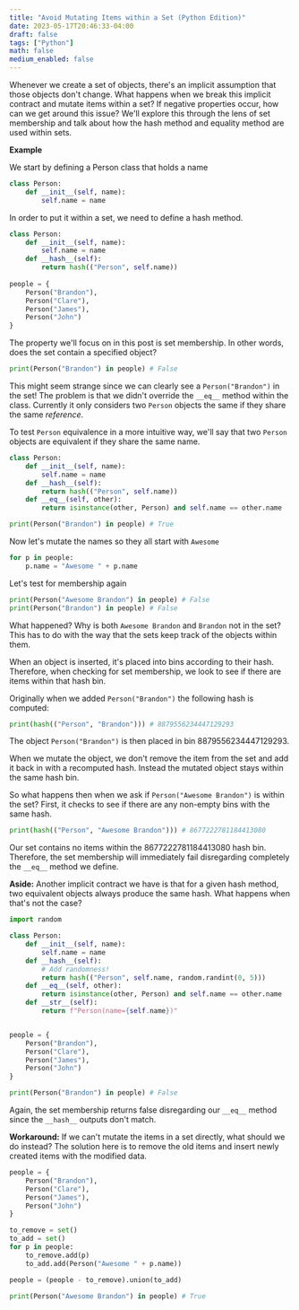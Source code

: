 ```yaml
---
title: "Avoid Mutating Items within a Set (Python Edition)"
date: 2023-05-17T20:46:33-04:00
draft: false
tags: ["Python"]
math: false
medium_enabled: false
---
```


Whenever we create a set of objects, there's an implicit assumption that those objects don't change. What happens when we break this implicit contract and mutate items within a set? If negative properties occur, how can we get around this issue? We'll explore this through the lens of set membership and talk about how the hash method and equality method are used within sets.

**Example**

We start by defining a Person class that holds a name

```python
class Person:
    def __init__(self, name):
        self.name = name
```

In order to put it within a set, we need to define a hash method.

```python
class Person:
    def __init__(self, name):
        self.name = name
    def __hash__(self):
        return hash(("Person", self.name))
    
people = {
    Person("Brandon"),
    Person("Clare"),
    Person("James"),
    Person("John")
} 
```

The property we'll focus on in this post is set membership. In other words, does the set contain a specified object? 

```python
print(Person("Brandon") in people) # False
```

This might seem strange since we can clearly see a `Person("Brandon")` in the set! The problem is that we didn't override the `__eq__` method within the class. Currently it only considers two `Person` objects the same if they share the same *reference*.

To test `Person` equivalence in a more intuitive way, we'll say that two `Person` objects are equivalent if they share the same name.

```python
class Person:
    def __init__(self, name):
        self.name = name
    def __hash__(self):
        return hash(("Person", self.name))
   	def __eq__(self, other):
        return isinstance(other, Person) and self.name == other.name
```

```python
print(Person("Brandon") in people) # True
```

Now let's mutate the names so they all start with `Awesome `

```python
for p in people:
    p.name = "Awesome " + p.name
```

Let's test for membership again

```python
print(Person("Awesome Brandon") in people) # False
print(Person("Brandon") in people) # False
```

What happened? Why is both `Awesome Brandon` and `Brandon` not in the set? This has to do with the way that the sets keep track of the objects within them. 

When an object is inserted, it's placed into bins according to their hash. Therefore, when checking for set membership, we look to see if there are items within that hash bin.

Originally when we added `Person("Brandon")` the following hash is computed:

```python
print(hash(("Person", "Brandon"))) # 8879556234447129293
```

The object `Person("Brandon")` is then placed in bin 8879556234447129293.

When we mutate the object, we don't remove the item from the set and add it back in with a recomputed hash. Instead the mutated object stays within the same hash bin.

So what happens then when we ask if `Person("Awesome Brandon")` is within the set? First, it checks to see if there are any non-empty bins with the same hash.

```python
print(hash(("Person", "Awesome Brandon"))) # 8677222781184413080
```

Our set contains no items within the 8677222781184413080 hash bin. Therefore, the set membership will immediately fail disregarding completely the `__eq__` method we define.

**Aside:** Another implicit contract we have is that for a given hash method, two equivalent objects always produce the same hash. What happens when that's not the case?

```python
import random

class Person:
    def __init__(self, name):
        self.name = name
    def __hash__(self):
        # Add randomness!
        return hash(("Person", self.name, random.randint(0, 5)))
    def __eq__(self, other):
        return isinstance(other, Person) and self.name == other.name
    def __str__(self):
        return f"Person(name={self.name})"


people = {
    Person("Brandon"),
    Person("Clare"),
    Person("James"),
    Person("John")
}

print(Person("Brandon") in people) # False
```

Again, the set membership returns false disregarding our `__eq__` method since the `__hash__` outputs don't match.

**Workaround:** If we can't mutate the items in a set directly, what should we do instead? The solution here is to remove the old items and insert newly created items with the modified data.

```python
people = {
    Person("Brandon"),
    Person("Clare"),
    Person("James"),
    Person("John")
}

to_remove = set()
to_add = set()
for p in people:
    to_remove.add(p)
    to_add.add(Person("Awesome " + p.name))

people = (people - to_remove).union(to_add)

print(Person("Awesome Brandon") in people) # True
```
